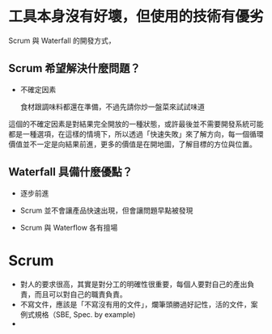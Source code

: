 # 工具本身沒有好壞，但使用的技術有優劣

Scrum 與 Waterfall 的開發方式，

## Scrum 希望解決什麼問題？

* 不確定因素

    食材跟調味料都還在準備，不過先請你炒一盤菜來試試味道

這個的不確定因素是對結果完全開放的一種狀態，或許最後並不需要開發系統可能都是一種選項，在這樣的情境下，所以透過「快速失敗」來了解方向，每一個循環價值並不一定是向結果前進，更多的價值是在開地圖，了解目標的方位與位置。

## Waterfall 具備什麼優點？

* 逐步前進

* Scrum 並不會讓產品快速出現，但會讓問題早點被發現
* Scrum 與 Waterflow 各有擅場

# Scrum 
* 對人的要求很高，其實是對分工的明確性很重要，每個人要對自己的產出負責，而且可以對自己的職責負責。
* 不寫文件，應該是「不寫沒有用的文件」，爛筆頭勝過好記性，活的文件，案例式規格（SBE, Spec. by example)
* 
